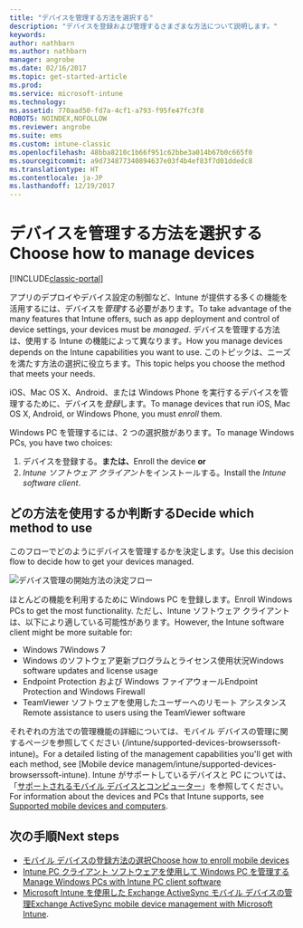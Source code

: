 ```yaml
---
title: "デバイスを管理する方法を選択する"
description: "デバイスを登録および管理するさまざまな方法について説明します。"
keywords: 
author: nathbarn
ms.author: nathbarn
manager: angrobe
ms.date: 02/16/2017
ms.topic: get-started-article
ms.prod: 
ms.service: microsoft-intune
ms.technology: 
ms.assetid: 770aad50-fd7a-4cf1-a793-f95fe47fc3f8
ROBOTS: NOINDEX,NOFOLLOW
ms.reviewer: angrobe
ms.suite: ems
ms.custom: intune-classic
ms.openlocfilehash: 48bba8210c1b66f951c62bbe3a014b67b0c665f0
ms.sourcegitcommit: a9d734877340894637e03f4b4ef83f7d01ddedc8
ms.translationtype: HT
ms.contentlocale: ja-JP
ms.lasthandoff: 12/19/2017
---
```

# <a name="choose-how-to-manage-devices"></a><span data-ttu-id="bf8f3-103">デバイスを管理する方法を選択する</span><span class="sxs-lookup"><span data-stu-id="bf8f3-103">Choose how to manage devices</span></span>

[!INCLUDE[classic-portal](../includes/classic-portal.md)]

<span data-ttu-id="bf8f3-104">アプリのデプロイやデバイス設定の制御など、Intune が提供する多くの機能を活用するには、デバイスを*管理*する必要があります。</span><span class="sxs-lookup"><span data-stu-id="bf8f3-104">To take advantage of the many features that Intune offers, such as app deployment and control of device settings, your devices must be *managed*.</span></span> <span data-ttu-id="bf8f3-105">デバイスを管理する方法は、使用する Intune の機能によって異なります。</span><span class="sxs-lookup"><span data-stu-id="bf8f3-105">How you manage devices depends on the Intune capabilities you want to use.</span></span> <span data-ttu-id="bf8f3-106">このトピックは、ニーズを満たす方法の選択に役立ちます。</span><span class="sxs-lookup"><span data-stu-id="bf8f3-106">This topic helps you choose the method that meets your needs.</span></span>

<span data-ttu-id="bf8f3-107">iOS、Mac OS X、Android、または Windows Phone を実行するデバイスを管理するために、デバイスを*登録*します。</span><span class="sxs-lookup"><span data-stu-id="bf8f3-107">To manage devices that run iOS, Mac OS X, Android, or Windows Phone, you must *enroll* them.</span></span>

<span data-ttu-id="bf8f3-108">Windows PC を管理するには、2 つの選択肢があります。</span><span class="sxs-lookup"><span data-stu-id="bf8f3-108">To manage Windows PCs, you have two choices:</span></span>

1. <span data-ttu-id="bf8f3-109">デバイスを登録する。**または、**</span><span class="sxs-lookup"><span data-stu-id="bf8f3-109">Enroll the device **or**</span></span>
2. <span data-ttu-id="bf8f3-110">*Intune ソフトウェア クライアント*をインストールする。</span><span class="sxs-lookup"><span data-stu-id="bf8f3-110">Install the *Intune software client*.</span></span>

## <a name="decide-which-method-to-use"></a><span data-ttu-id="bf8f3-111">どの方法を使用するか判断する</span><span class="sxs-lookup"><span data-stu-id="bf8f3-111">Decide which method to use</span></span>
<span data-ttu-id="bf8f3-112">このフローでどのようにデバイスを管理するかを決定します。</span><span class="sxs-lookup"><span data-stu-id="bf8f3-112">Use this decision flow to decide how to get your devices managed.</span></span>

![デバイス管理の開始方法の決定フロー](./media/choose-manage-method.png)

<span data-ttu-id="bf8f3-114">ほとんどの機能を利用するために Windows PC を登録します。</span><span class="sxs-lookup"><span data-stu-id="bf8f3-114">Enroll Windows PCs to get the most functionality.</span></span> <span data-ttu-id="bf8f3-115">ただし、Intune ソフトウェア クライアントは、以下により適している可能性があります。</span><span class="sxs-lookup"><span data-stu-id="bf8f3-115">However, the Intune software client might be more suitable for:</span></span>

- <span data-ttu-id="bf8f3-116">Windows 7</span><span class="sxs-lookup"><span data-stu-id="bf8f3-116">Windows 7</span></span>
- <span data-ttu-id="bf8f3-117">Windows のソフトウェア更新プログラムとライセンス使用状況</span><span class="sxs-lookup"><span data-stu-id="bf8f3-117">Windows software updates and license usage</span></span>
- <span data-ttu-id="bf8f3-118">Endpoint Protection および Windows ファイアウォール</span><span class="sxs-lookup"><span data-stu-id="bf8f3-118">Endpoint Protection and Windows Firewall</span></span>
- <span data-ttu-id="bf8f3-119">TeamViewer ソフトウェアを使用したユーザーへのリモート アシスタンス</span><span class="sxs-lookup"><span data-stu-id="bf8f3-119">Remote assistance to users using the TeamViewer software</span></span>

<span data-ttu-id="bf8f3-120">それぞれの方法での管理機能の詳細については、モバイル デバイスの管理に関するページを参照してください (/intune/supported-devices-browserssoft-intune)。</span><span class="sxs-lookup"><span data-stu-id="bf8f3-120">For a detailed listing of the management capabilities you'll get with each method, see [Mobile device managem/intune/supported-devices-browserssoft-intune).</span></span>
<span data-ttu-id="bf8f3-121">Intune がサポートしているデバイスと PC については、「[サポートされるモバイル デバイスとコンピューター](/intune/supported-devices-browsers#intune-supported-devices)」を参照してください。</span><span class="sxs-lookup"><span data-stu-id="bf8f3-121">For information about the devices and PCs that Intune supports, see [Supported mobile devices and computers](/intune/supported-devices-browsers#intune-supported-devices).</span></span>

## <a name="next-steps"></a><span data-ttu-id="bf8f3-122">次の手順</span><span class="sxs-lookup"><span data-stu-id="bf8f3-122">Next steps</span></span>

- [<span data-ttu-id="bf8f3-123">モバイル デバイスの登録方法の選択</span><span class="sxs-lookup"><span data-stu-id="bf8f3-123">Choose how to enroll mobile devices</span></span>](/intune-classic/get-started/choose-how-to-enroll-devices1)
- [<span data-ttu-id="bf8f3-124">Intune PC クライアント ソフトウェアを使用して Windows PC を管理する</span><span class="sxs-lookup"><span data-stu-id="bf8f3-124">Manage Windows PCs with Intune PC client software</span></span>](/intune-classic/deploy-use/manage-windows-pcs-with-microsoft-intune)
- <span data-ttu-id="bf8f3-125">[Microsoft Intune を使用した Exchange ActiveSync モバイル デバイスの管理](/intune-classic/deploy-use/mobile-device-management-with-exchange-activesync-and-microsoft-intune)</span><span class="sxs-lookup"><span data-stu-id="bf8f3-125">[Exchange ActiveSync mobile device management with Microsoft Intune](/intune-classic/deploy-use/mobile-device-management-with-exchange-activesync-and-microsoft-intune).</span></span>
